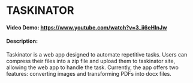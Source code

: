 # TASKINATOR
#### Video Demo:  [<URL HERE>](https://www.youtube.com/watch?v=3_ii6eHlnJw)https://www.youtube.com/watch?v=3_ii6eHlnJw
#### Description:
<p>Taskinator is a web app designed to automate repetitive tasks. Users can compress their files into a zip file and upload them to taskinator site, allowing the web app to handle the task. Currently, the app offers two features: converting images and transforming PDFs into docx files.</p>


